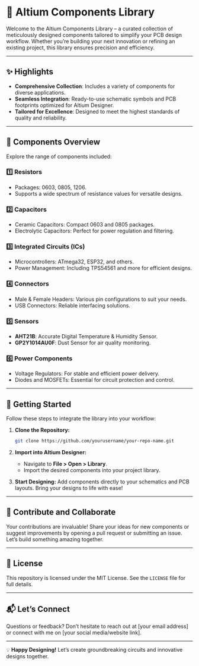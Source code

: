 # 🌟 Altium Components Library

Welcome to the Altium Components Library – a curated collection of meticulously designed components tailored to simplify your PCB design workflow. Whether you’re building your next innovation or refining an existing project, this library ensures precision and efficiency.

---

## ✨ Highlights

- **Comprehensive Collection**: Includes a variety of components for diverse applications.
- **Seamless Integration**: Ready-to-use schematic symbols and PCB footprints optimized for Altium Designer.
- **Tailored for Excellence**: Designed to meet the highest standards of quality and reliability.

---

## 🧩 Components Overview

Explore the range of components included:

### 1️⃣ Resistors

- Packages: 0603, 0805, 1206.
- Supports a wide spectrum of resistance values for versatile designs.

### 2️⃣ Capacitors

- Ceramic Capacitors: Compact 0603 and 0805 packages.
- Electrolytic Capacitors: Perfect for power regulation and filtering.

### 3️⃣ Integrated Circuits (ICs)

- Microcontrollers: ATmega32, ESP32, and others.
- Power Management: Including TPS54561 and more for efficient designs.

### 4️⃣ Connectors

- Male & Female Headers: Various pin configurations to suit your needs.
- USB Connectors: Reliable interfacing solutions.

### 5️⃣ Sensors

- **AHT21B**: Accurate Digital Temperature & Humidity Sensor.
- **GP2Y1014AU0F**: Dust Sensor for air quality monitoring.

### 6️⃣ Power Components

- Voltage Regulators: For stable and efficient power delivery.
- Diodes and MOSFETs: Essential for circuit protection and control.

---

## 🚀 Getting Started

Follow these steps to integrate the library into your workflow:

1. **Clone the Repository:**

   ```bash
   git clone https://github.com/yourusername/your-repo-name.git
   ```

2. **Import into Altium Designer:**

   - Navigate to **File > Open > Library**.
   - Import the desired components into your project library.

3. **Start Designing:**
   Add components directly to your schematics and PCB layouts. Bring your designs to life with ease!

---

## 🤝 Contribute and Collaborate

Your contributions are invaluable! Share your ideas for new components or suggest improvements by opening a pull request or submitting an issue. Let’s build something amazing together.

---

## 📜 License

This repository is licensed under the MIT License. See the `LICENSE` file for full details.

---

## 📬 Let’s Connect

Questions or feedback? Don’t hesitate to reach out at [your email address] or connect with me on [your social media/website link].

---

💡 **Happy Designing!** Let’s create groundbreaking circuits and innovative designs together.

